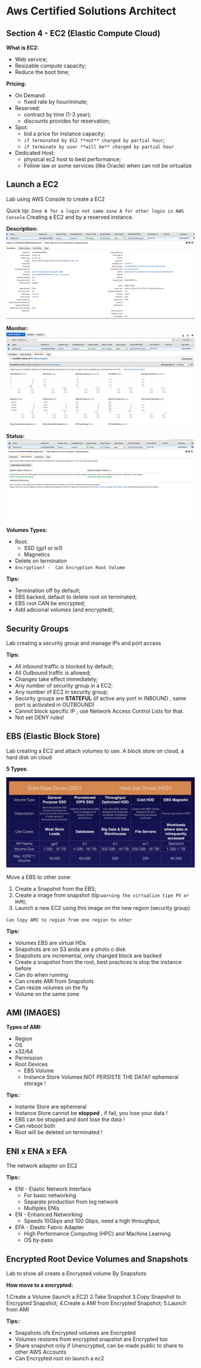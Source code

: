 # Aws Certified Solutions Architect

## Section 4 - EC2 (Elastic Compute Cloud)

**What is EC2:**

* Web service;
* Resizable compute capacity;
* Reduce the boot time;

**Pricing:**

* On Demand:
  * fixed rate by hour/minute;
* Reserved:
  * contract by time (1-3 year);
  * discounts provides for reservation;
* Spot:
  * bid a price for instance capacity; 
  * `if terminated by EC2 **not** charged by partial hour`;
  * `if terminate by user **will be** charged by partial hour`
* Dedicated Host:
  * physical ec2 host to best performance;
  * Follow law or some services (like Oracle) when can not be virtualize

## Launch a EC2

Lab using AWS Console to create a EC2

Quick tip: `Zone A for a login not same zone A for other login in AWS Console`
Creating a EC2 and by a reserved instance.

**Description:**
![EC2 Description](./ec2_desc.png)

**Monitor:**
![EC2 Description](./ec2_monitor.png)

**Status:**
![EC2 Description](./ec2_status.png)



**Volumes Types:**

* Root: 
  * SSD (gp1 or io1)
  * Magnetics
* Delete on terminaton 
* `Encryption? -  Can Encryption Root Volume`

**Tips:**

* Termination off by default;
* EBS backed, default to delete root on terminated;
* EBS root CAN be encrypted;
* Add adicional volumes (and encrypted);

## Security Groups

Lab creating a security group and manage IPs and port access

**Tips:**

* All inbound traffic  is blocked by default;
* All Outbound traffic is allowed;
* Changes take effect immediately;
* Any number of security group in a EC2;
* Any number of EC2 in security group;
* Security groups are **STATEFUL** (if active any port in INBOUND , same port is activated in OUTBOUND)
* Cannot block specific IP , use Network Access Control Lists for that.
* Not set DENY rules!

## EBS (Elastic Block Store)

Lab creating a EC2 and attach volumes to use.
A block store on cloud, a hard disk on cloud

**5 Types**: 

![EBS Types](./ebs_images.png)

Move a EBS to other zone:

1. Create a Snapshot from the EBS;
2. Create a image from snapshot (tip:`warning the virtualize tipe PV or HVM`);
3. Launch a new EC2 using this image on the new region (security group)

`Can Copy AMI to region from one region to other`

**Tips:**

* Volumes EBS are virtual HDs
* Snapshots are on S3 anda are a photo o disk
* Snapshots are incremental, only changed block are backed
* Create a snapshot from the root, best practices is stop the instance before
* Can do when running
* Can create AMI from Snapshots
* Can resize volumes on the fly
* Volume on the same zone

## AMI (IMAGES)

**Types of AMI:**

* Region
* OS
* x32/64
* Permission
* Root Devices
  * EBS Volume
  * Instance Store Volumes:NOT PERSISTE THE DATA!! ephemeral storage !

**Tips:**:

* Instante Store are ephemeral
* Instance Store cannot be **stopped** , if fail, you lose your data !
* EBS can be stopped and dont lose the data !
* Can reboot both
* Root will be deleted on terminated !

## ENI x ENA x EFA

The network adapter on EC2

**Tips:**:

* ENI - Elastic Network Interface
  * For basic networking
  * Separate production from log network
  * Multiples ENIs
* EN - Enhanced Networking
  * Speeds 10Gbps and 100 Gbps, need a high throughput;
* EFA  - Elastic Fabric Adapter
  * High Performance Computing (HPC) and Machine Learning
  * OS by-pass

## Encrypted Root Device Volumes and Snapshots

Lab to show all create a Encrypted volume By Snapshots

**How move to a encrypted:**

1.Create a Volume (launch a EC2)
2.Take Snapshot
3.Copy Snapshot to Encrypted Snapshot;
4.Create a AMI from Encrypted Snapshot; 
5.Launch from AMI

**Tips:**:

* Snapshots ofs Encrypted volumes are Encrypted
* Volumes restores from encrypted snapshot are Encrypted too
* Share snapshot only if Unencrypted, can be made public to share to other AWS Accounts
* Can Encrypted root on launch a ec2
